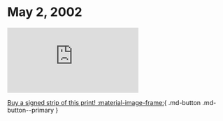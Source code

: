 # May 2, 2002

![](https://www.achewood.com/comic.php?date=05022002)

[Buy a signed strip of this print! :material-image-frame:](https://achewood-holiday-pop-up.myshopify.com/products/strip#05022002){ .md-button .md-button--primary }
